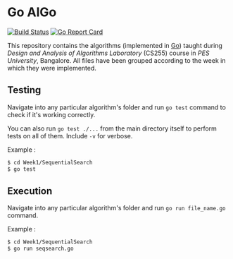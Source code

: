 # Go AlGo
[![Build Status](https://travis-ci.org/anaskhan96/Go-AlGo.svg?branch=master)](https://travis-ci.org/anaskhan96/Go-AlGo)
[![Go Report Card](https://goreportcard.com/badge/github.com/anaskhan96/Go-AlGo)](https://goreportcard.com/report/github.com/anaskhan96/Go-AlGo)

This repository contains the algorithms (implemented in [Go](https://golang.org/)) taught during *Design and Analysis of Algorithms Laboratory* (CS255) course in *PES University*, Bangalore. All files have been grouped according to the week in which they were implemented.

## Testing

Navigate into any particular algorithm's folder and run `go test` command to check if it's working correctly.

You can also run `go test ./...` from the main directory itself to perform tests on all of them. Include `-v` for verbose.

Example :
```bash
$ cd Week1/SequentialSearch
$ go test
```

## Execution

Navigate into any particular algorithm's folder and run `go run file_name.go` command.

Example :
```bash
$ cd Week1/SequentialSearch
$ go run seqsearch.go
```
